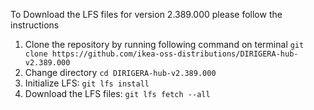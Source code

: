 To Download the LFS files for version 2.389.000 please follow the instructions

1. Clone the repository by running following command on terminal `git clone https://github.com/ikea-oss-distributions/DIRIGERA-hub-v2.389.000`
2. Change directory `cd DIRIGERA-hub-v2.389.000`
3. Initialize LFS: `git lfs install`
4. Download the LFS files: `git lfs fetch --all`
